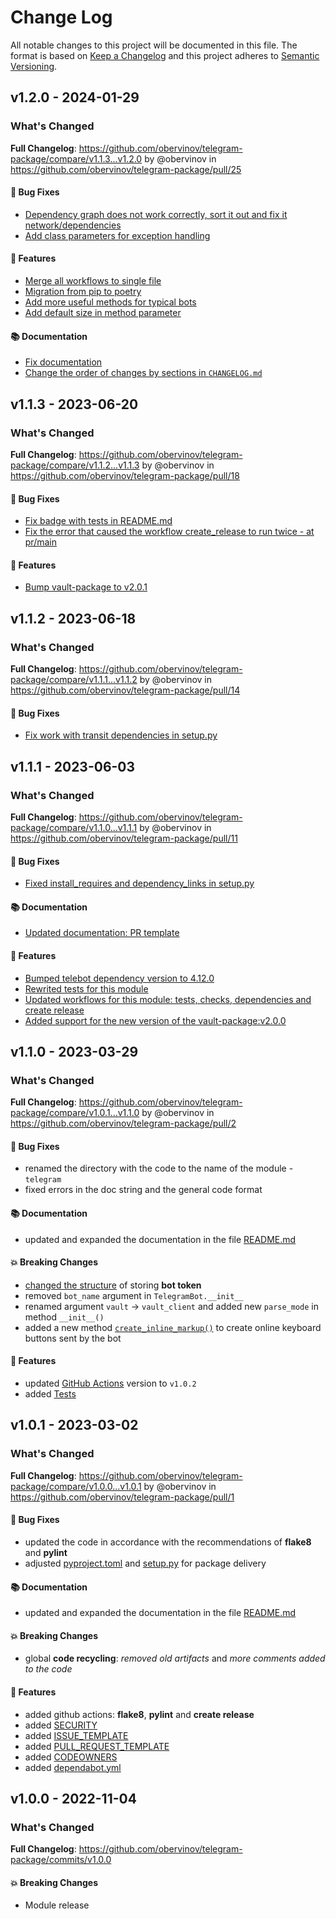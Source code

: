 # Change Log
All notable changes to this project will be documented in this file.
The format is based on [Keep a Changelog](http://keepachangelog.com/) and this project adheres to [Semantic Versioning](http://semver.org/).


## v1.2.0 - 2024-01-29
### What's Changed
**Full Changelog**: https://github.com/obervinov/telegram-package/compare/v1.1.3...v1.2.0 by @obervinov in https://github.com/obervinov/telegram-package/pull/25
#### 🐛 Bug Fixes
* [Dependency graph does not work correctly, sort it out and fix it network/dependencies](https://github.com/obervinov/telegram-package/issues/25)
* [Add class parameters for exception handling](https://github.com/obervinov/telegram-package/issues/19)
#### 🚀 Features
* [Merge all workflows to single file](https://github.com/obervinov/telegram-package/issues/22)
* [Migration from pip to poetry](https://github.com/obervinov/telegram-package/issues/3)
* [Add more useful methods for typical bots](https://github.com/obervinov/telegram-package/issues/26)
* [Add default size in method parameter](https://github.com/obervinov/telegram-package/issues/20)
#### 📚 Documentation
* [Fix documentation](https://github.com/obervinov/telegram-package/issues/21)
* [Change the order of changes by sections in `CHANGELOG.md`](https://github.com/obervinov/telegram-package/issues/23)


## v1.1.3 - 2023-06-20
### What's Changed
**Full Changelog**: https://github.com/obervinov/telegram-package/compare/v1.1.2...v1.1.3 by @obervinov in https://github.com/obervinov/telegram-package/pull/18
#### 🐛 Bug Fixes
* [Fix badge with tests in README.md](https://github.com/obervinov/telegram-package/issues/15)
* [Fix the error that caused the workflow create_release to run twice - at pr/main](https://github.com/obervinov/telegram-package/issues/16)
#### 🚀 Features
* [Bump vault-package to v2.0.1](https://github.com/obervinov/telegram-package/issues/17)


## v1.1.2 - 2023-06-18
### What's Changed
**Full Changelog**: https://github.com/obervinov/telegram-package/compare/v1.1.1...v1.1.2 by @obervinov in https://github.com/obervinov/telegram-package/pull/14
#### 🐛 Bug Fixes
* [Fix work with transit dependencies in setup.py](https://github.com/obervinov/telegram-package/issues/13)


## v1.1.1 - 2023-06-03
### What's Changed
**Full Changelog**: https://github.com/obervinov/telegram-package/compare/v1.1.0...v1.1.1 by @obervinov in https://github.com/obervinov/telegram-package/pull/11
#### 🐛 Bug Fixes
* [Fixed install_requires and dependency_links in setup.py](https://github.com/obervinov/telegram-package/issues/8)
#### 📚 Documentation
* [Updated documentation: PR template](https://github.com/obervinov/telegram-package/issues/10)
#### 🚀 Features
* [Bumped telebot dependency version to 4.12.0](https://github.com/obervinov/telegram-package/issues/12)
* [Rewrited tests for this module](https://github.com/obervinov/telegram-package/issues/5)
* [Updated workflows for this module: tests, checks, dependencies and create release](https://github.com/obervinov/telegram-package/issues/6)
* [Added support for the new version of the vault-package:v2.0.0 ](https://github.com/obervinov/telegram-package/issues/7)


## v1.1.0 - 2023-03-29
### What's Changed
**Full Changelog**: https://github.com/obervinov/telegram-package/compare/v1.0.1...v1.1.0 by @obervinov in https://github.com/obervinov/telegram-package/pull/2
#### 🐛 Bug Fixes
* renamed the directory with the code to the name of the module - `telegram`
* fixed errors in the doc string and the general code format
#### 📚 Documentation
* updated and expanded the documentation in the file [README.md](https://github.com/obervinov/telegram-package/blob/v1.0.2/README.md)
#### 💥 Breaking Changes
* [changed the structure](https://github.com/obervinov/telegram-package/tree/v1.0.2#-data-structure-in-vault) of storing **bot token**
* removed `bot_name` argument in `TelegramBot.__init__`
* renamed argument `vault` -> `vault_client` and added new `parse_mode` in method `__init__()`
* added a new method [`create_inline_markup()`](https://github.com/obervinov/telegram-package/blob/v1.0.2/telegram/telegram.py#L40) to create online keyboard buttons sent by the bot
#### 🚀 Features
* updated [GitHub Actions](https://github.com/obervinov/_templates/tree/v1.0.2) version to `v1.0.2`
* added [Tests](https://github.com/obervinov/telegram-package/tree/v1.0.2/tests)



## v1.0.1 - 2023-03-02
### What's Changed
**Full Changelog**: https://github.com/obervinov/telegram-package/compare/v1.0.0...v1.0.1 by @obervinov in https://github.com/obervinov/telegram-package/pull/1
#### 🐛 Bug Fixes
* updated the code in accordance with the recommendations of **flake8** and **pylint**
* adjusted [pyproject.toml](https://github.com/obervinov/telegram-package/blob/main/pyproject.toml) and [setup.py](https://github.com/obervinov/telegram-package/blob/main/setup.py) for package delivery
#### 📚 Documentation
* updated and expanded the documentation in the file [README.md](https://github.com/obervinov/telegram-package/blob/main/README.md)
#### 💥 Breaking Changes
* global **code recycling**: _removed old artifacts_ and _more comments added to the code_
#### 🚀 Features
* added github actions: **flake8**, **pylint** and **create release**
* added [SECURITY](https://github.com/obervinov/telegram-package/blob/main/SECURITY.md)
* added [ISSUE_TEMPLATE](https://github.com/obervinov/telegram-package/tree/main/.github/ISSUE_TEMPLATE)
* added [PULL_REQUEST_TEMPLATE](https://github.com/obervinov/telegram-package/tree/main/.github/PULL_REQUEST_TEMPLATE)
* added [CODEOWNERS](https://github.com/obervinov/telegram-package/tree/main/.github/CODEOWNERS)
* added [dependabot.yml](https://github.com/obervinov/telegram-package/tree/main/.github/dependabot.yml)



## v1.0.0 - 2022-11-04
### What's Changed
**Full Changelog**: https://github.com/obervinov/telegram-package/commits/v1.0.0
#### 💥 Breaking Changes
* Module release
